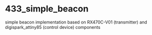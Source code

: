 # 433_simple_beacon
simple beacon implementation based on RX470C-V01 (transmitter) and digispark_attiny85 (control device) components
